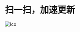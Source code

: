 #   扫一扫，加速更新
![Ico](https://github.com/YueChan/Live/assets/10445218/2a934e2d-bd1c-4397-b698-fced435ce06b)
